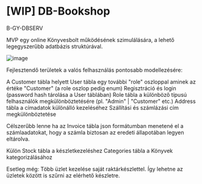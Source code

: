 # [WIP] DB-Bookshop
B-GY-DBSERV

MVP egy online Könyvesbolt működésének szimulálására, a lehető legegyszerűbb adatbázis struktúrával.

![image](https://github.com/user-attachments/assets/7808d40e-7537-47c8-b166-6c9f6f6b7853)

Fejlesztendő területek a valós felhasználás pontosabb modellezésére:

A Customer tábla helyett User tábla egy további "role" oszloppal aminek az értéke "Customer" (a role oszlop pedig enum)
Regisztráció és login (password hash tárolása a User táblában)
Role tábla a különböző típusú felhasználók megkülönböztetésére (pl. "Admin" | "Customer" etc.)
Address tábla a címadatok különálló kezeléséhez
Szállítási és számlázási cím megkülönböztetése

Célszerűbb lenne ha az Invoice tábla json formátumban menetené el a számlaadatokat, 
hogy a számla biztosan az eredeti állapotában legyen eltárolva.

Külön Stock tábla a készletkezeléshez
Categories tábla a Könyvek kategorizálásához

Esetleg még: Több üzlet kezelése saját raktárkészlettel. Így lehetne az üzletek között is szűrni az elérhető készletre.
